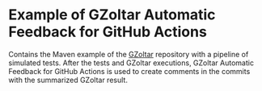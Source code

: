 # Example of GZoltar Automatic Feedback for GitHub Actions

Contains the Maven example of the [GZoltar](https://github.com/GZoltar/gzoltar) repository with a pipeline of simulated tests. After the tests and GZoltar executions, GZoltar Automatic Feedback for GitHub Actions is used to create comments in the commits with the summarized GZoltar result.